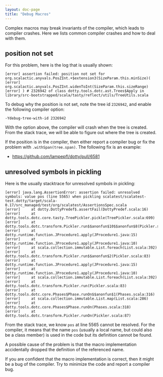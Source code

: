 ```yaml
---
layout: doc-page
title: "Debug Macros"
---
```


Complex macros may break invariants of the compiler, which leads to compiler crashes.
Here we lists common compiler crashes and how to deal with them.

## position not set

For this problem, here is the log that is usually shown:

```
[error] assertion failed: position not set for org.scalactic.anyvals.PosZInt.+$extension3(SizeParam.this.minSize)(
[error]   org.scalactic.anyvals.PosZInt.widenToInt(SizeParam.this.sizeRange)
[error] ) # 2326942 of class dotty.tools.dotc.ast.Trees$Apply in library/src-bootstrapped/scala/tasty/reflect/utils/TreeUtils.scala
```

To debug why the position is not set, note the tree id `2326942`, and enable
the following compiler option:

```
-Ydebug-tree-with-id 2326942
```

With the option above, the compiler will crash when the tree is created. From
the stack trace, we will be able to figure out where the tree is created.

If the position is in the compiler, then either report a compiler bug or
fix the problem with `.withSpan(tree.span)`. The following fix is an example:

- https://github.com/lampepfl/dotty/pull/6581

## unresolved symbols in pickling

Here is the usually stacktrace for unresolved symbols in pickling:

```
[error] java.lang.AssertionError: assertion failed: unresolved symbols: value pos (line 5565) when pickling scalatest/scalatest-test.dotty/target/scala-0.17/src_managed/test/org/scalatest/AssertionsSpec.scala
[error] 	at dotty.DottyPredef$.assertFail(DottyPredef.scala:16)
[error] 	at dotty.tools.dotc.core.tasty.TreePickler.pickle(TreePickler.scala:699)
[error] 	at dotty.tools.dotc.transform.Pickler.run$$anonfun$10$$anonfun$8(Pickler.scala:60)
[error] 	at dotty.runtime.function.JProcedure1.apply(JProcedure1.java:15)
[error] 	at dotty.runtime.function.JProcedure1.apply(JProcedure1.java:10)
[error] 	at scala.collection.immutable.List.foreach(List.scala:392)
[error] 	at dotty.tools.dotc.transform.Pickler.run$$anonfun$2(Pickler.scala:83)
[error] 	at dotty.runtime.function.JProcedure1.apply(JProcedure1.java:15)
[error] 	at dotty.runtime.function.JProcedure1.apply(JProcedure1.java:10)
[error] 	at scala.collection.immutable.List.foreach(List.scala:392)
[error] 	at dotty.tools.dotc.transform.Pickler.run(Pickler.scala:83)
[error] 	at dotty.tools.dotc.core.Phases$Phase.runOn$$anonfun$1(Phases.scala:316)
[error] 	at scala.collection.immutable.List.map(List.scala:286)
[error] 	at dotty.tools.dotc.core.Phases$Phase.runOn(Phases.scala:318)
[error] 	at dotty.tools.dotc.transform.Pickler.runOn(Pickler.scala:87)
```

From the stack trace, we know `pos` at line 5565 cannot be resolved. For the
compiler, it means that the name `pos` (usually a local name, but could also be
a class member) is used in the code but its definition cannot be found.

A possible cause of the problem is that the macro implementation accidentally
dropped the definition of the referenced name.

If you are confident that the macro implementation is correct, then it might be
a bug of the compiler. Try to minimize the code and report a compiler bug.
